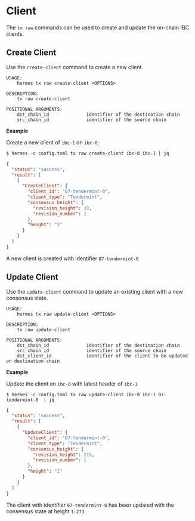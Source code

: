 # Client
The `tx raw` commands can be used to create and update the on-chain IBC clients.

## Create Client
Use the `create-client` command to create a new client.

```shell
USAGE:
    hermes tx raw create-client <OPTIONS>

DESCRIPTION:
    tx raw create-client

POSITIONAL ARGUMENTS:
    dst_chain_id              identifier of the destination chain
    src_chain_id              identifier of the source chain

```

__Example__

Create a new client of `ibc-1` on `ibc-0`:

```shell
$ hermes -c config.toml tx raw create-client ibc-0 ibc-1 | jq
```

```json
{
  "status": "success",
  "result": [
    {
      "CreateClient": {
        "client_id": "07-tendermint-0",
        "client_type": "Tendermint",
        "consensus_height": {
          "revision_height": 18,
          "revision_number": 1
        },
        "height": "1"
      }
    }
  ]
}
```

A new client is created with identifier `07-tendermint-0`

## Update Client
Use the `update-client` command to update an existing client with a new consensus state.

```shell
USAGE:
    hermes tx raw update-client <OPTIONS>

DESCRIPTION:
    tx raw update-client

POSITIONAL ARGUMENTS:
    dst_chain_id              identifier of the destination chain
    src_chain_id              identifier of the source chain
    dst_client_id             identifier of the client to be updated on destination chain
```

__Example__

Update the client on `ibc-0` with latest header of `ibc-1`

```shell
$ hermes -c config.toml tx raw update-client ibc-0 ibc-1 07-tendermint-0  | jq
```

```json
{
  "status": "success",
  "result": [
    {
      "UpdateClient": {
        "client_id": "07-tendermint-0",
        "client_type": "Tendermint",
        "consensus_height": {
          "revision_height": 273,
          "revision_number": 1
        },
        "height": "1"
      }
    }
  ]
}
```

The client with identifier `07-tendermint-0` has been updated with the consensus state at height `1-273`.
